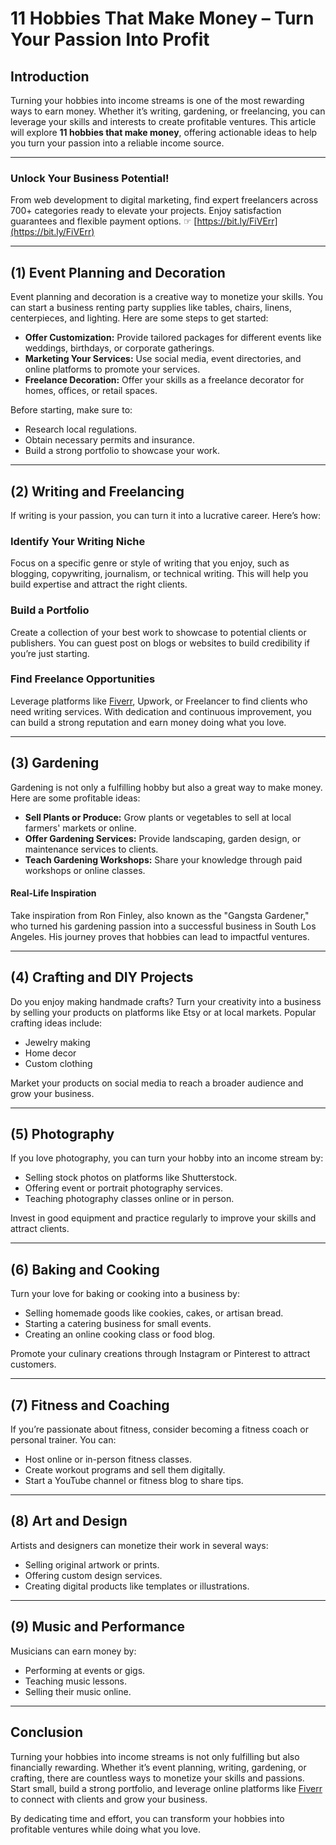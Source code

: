 # 11 Hobbies That Make Money – Turn Your Passion Into Profit

## Introduction

Turning your hobbies into income streams is one of the most rewarding ways to earn money. Whether it’s writing, gardening, or freelancing, you can leverage your skills and interests to create profitable ventures. This article will explore **11 hobbies that make money**, offering actionable ideas to help you turn your passion into a reliable income source.

---

### Unlock Your Business Potential!
From web development to digital marketing, find expert freelancers across 700+ categories ready to elevate your projects. Enjoy satisfaction guarantees and flexible payment options. ☞ [https://bit.ly/FiVErr](https://bit.ly/FiVErr)

---

## (1) Event Planning and Decoration

Event planning and decoration is a creative way to monetize your skills. You can start a business renting party supplies like tables, chairs, linens, centerpieces, and lighting. Here are some steps to get started:

- **Offer Customization:** Provide tailored packages for different events like weddings, birthdays, or corporate gatherings.
- **Marketing Your Services:** Use social media, event directories, and online platforms to promote your services.
- **Freelance Decoration:** Offer your skills as a freelance decorator for homes, offices, or retail spaces.

Before starting, make sure to:
- Research local regulations.
- Obtain necessary permits and insurance.
- Build a strong portfolio to showcase your work.

---

## (2) Writing and Freelancing

If writing is your passion, you can turn it into a lucrative career. Here’s how:

### Identify Your Writing Niche
Focus on a specific genre or style of writing that you enjoy, such as blogging, copywriting, journalism, or technical writing. This will help you build expertise and attract the right clients.

### Build a Portfolio
Create a collection of your best work to showcase to potential clients or publishers. You can guest post on blogs or websites to build credibility if you’re just starting.

### Find Freelance Opportunities
Leverage platforms like [Fiverr](https://bit.ly/FiVErr), Upwork, or Freelancer to find clients who need writing services. With dedication and continuous improvement, you can build a strong reputation and earn money doing what you love.

---

## (3) Gardening

Gardening is not only a fulfilling hobby but also a great way to make money. Here are some profitable ideas:

- **Sell Plants or Produce:** Grow plants or vegetables to sell at local farmers' markets or online.
- **Offer Gardening Services:** Provide landscaping, garden design, or maintenance services to clients.
- **Teach Gardening Workshops:** Share your knowledge through paid workshops or online classes.

#### Real-Life Inspiration
Take inspiration from Ron Finley, also known as the "Gangsta Gardener," who turned his gardening passion into a successful business in South Los Angeles. His journey proves that hobbies can lead to impactful ventures.

---

## (4) Crafting and DIY Projects

Do you enjoy making handmade crafts? Turn your creativity into a business by selling your products on platforms like Etsy or at local markets. Popular crafting ideas include:

- Jewelry making
- Home decor
- Custom clothing

Market your products on social media to reach a broader audience and grow your business.

---

## (5) Photography

If you love photography, you can turn your hobby into an income stream by:

- Selling stock photos on platforms like Shutterstock.
- Offering event or portrait photography services.
- Teaching photography classes online or in person.

Invest in good equipment and practice regularly to improve your skills and attract clients.

---

## (6) Baking and Cooking

Turn your love for baking or cooking into a business by:

- Selling homemade goods like cookies, cakes, or artisan bread.
- Starting a catering business for small events.
- Creating an online cooking class or food blog.

Promote your culinary creations through Instagram or Pinterest to attract customers.

---

## (7) Fitness and Coaching

If you’re passionate about fitness, consider becoming a fitness coach or personal trainer. You can:

- Host online or in-person fitness classes.
- Create workout programs and sell them digitally.
- Start a YouTube channel or fitness blog to share tips.

---

## (8) Art and Design

Artists and designers can monetize their work in several ways:

- Selling original artwork or prints.
- Offering custom design services.
- Creating digital products like templates or illustrations.

---

## (9) Music and Performance

Musicians can earn money by:

- Performing at events or gigs.
- Teaching music lessons.
- Selling their music online.

---

## Conclusion

Turning your hobbies into income streams is not only fulfilling but also financially rewarding. Whether it’s event planning, writing, gardening, or crafting, there are countless ways to monetize your skills and passions. Start small, build a strong portfolio, and leverage online platforms like [Fiverr](https://bit.ly/FiVErr) to connect with clients and grow your business.

By dedicating time and effort, you can transform your hobbies into profitable ventures while doing what you love.
